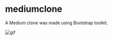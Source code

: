 # mediumclone

A Medium clone was made using Bootstrap toolkit.

![gif](https://github.com/muhammetozturk95/mediumclone/blob/master/gif/Medium%20-%20Google%20Chrome%202021-09-03%2018-35-32.gif?raw=true)

